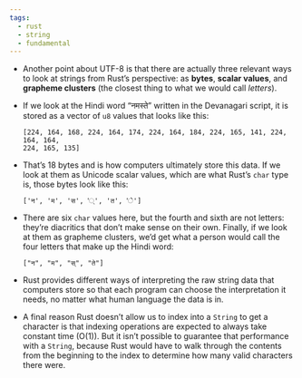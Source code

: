 ```yaml
---
tags:
  - rust
  - string
  - fundamental
---
```


- Another point about UTF-8 is that there are actually three relevant ways to look at strings from Rust’s perspective: as **bytes**, **scalar values**, and **grapheme clusters** (the closest thing to what we would call _letters_).

- If we look at the Hindi word “नमस्ते” written in the Devanagari script, it is stored as a vector of `u8` values that looks like this:
	```text
	[224, 164, 168, 224, 164, 174, 224, 164, 184, 224, 165, 141, 224, 164, 164,
	224, 165, 135]
	```

- That’s 18 bytes and is how computers ultimately store this data. If we look at them as Unicode scalar values, which are what Rust’s `char` type is, those bytes look like this:
	```text
	['न', 'म', 'स', '्', 'त', 'े']
	```

- There are six `char` values here, but the fourth and sixth are not letters: they’re diacritics that don’t make sense on their own. Finally, if we look at them as grapheme clusters, we’d get what a person would call the four letters that make up the Hindi word:
	```text
	["न", "म", "स्", "ते"]
	```

- Rust provides different ways of interpreting the raw string data that computers store so that each program can choose the interpretation it needs, no matter what human language the data is in.

- A final reason Rust doesn’t allow us to index into a `String` to get a character is that indexing operations are expected to always take constant time (O(1)). But it isn’t possible to guarantee that performance with a `String`, because Rust would have to walk through the contents from the beginning to the index to determine how many valid characters there were.